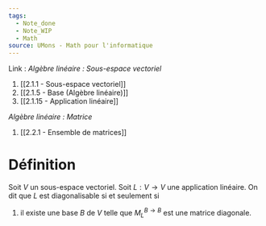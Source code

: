 ```yaml
---
tags:
  - Note_done
  - Note_WIP
  - Math
source: UMons - Math pour l'informatique
---
```


Link :
_Algèbre linéaire : Sous-espace vectoriel_
1. [[2.1.1 - Sous-espace vectoriel]]
2. [[2.1.5 - Base (Algèbre linéaire)]]
3. [[2.1.15 - Application linéaire]]

_Algèbre linéaire : Matrice_
1. [[2.2.1 - Ensemble de matrices]]

# Définition
Soit $V$ un sous-espace vectoriel. 
Soit $L : V → V$ une application linéaire. 
On dit que $L$ est diagonalisable si et seulement si 
1. il existe une base $B$ de $V$ telle que $M^{B→B}_L$ est une matrice diagonale.

